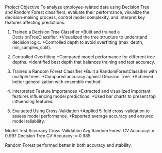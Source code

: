 Project Objective
To analyze employee-related data using Decision Tree and Random Forest classifiers, evaluate their performance, visualize the decision-making process, control model complexity, and interpret key features affecting predictions.

1. Trained a Decision Tree Classifier
*Built and trained a DecisionTreeClassifier.
*Visualized the tree structure to understand decision logic.
*Controlled depth to avoid overfitting (max_depth, min_samples_split).

2. Controlled Overfitting
*Compared model performance for different tree depths.
*Identified best depth that balances training and test accuracy.

3. Trained a Random Forest Classifier
*Built a RandomForestClassifier with multiple trees.
*Compared accuracy against Decision Tree.
*Achieved better generalization with ensemble method.

4. Interpreted Feature Importances
*Extracted and visualized important features influencing model predictions.
*Used bar charts to present top influencing features.

5. Evaluated Using Cross-Validation
*Applied 5-fold cross-validation to assess model performance.
*Reported average accuracy and ensured model reliability.

Model	Test Accuracy	Cross-Validation Avg
Random Forest CV Accuracy: ≈ 0.997
Decision Tree CV Accuracy: ≈ 0.985

Random Forest performed better in both accuracy and stability.




